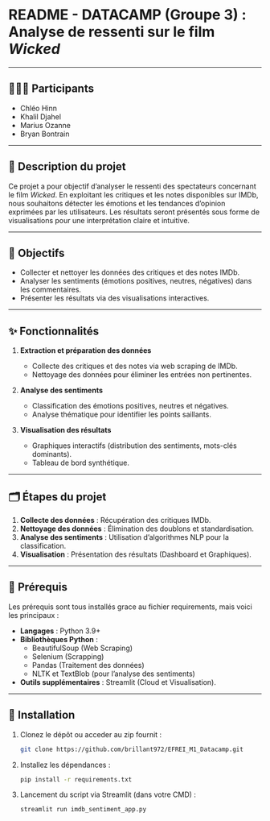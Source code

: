 # README - DATACAMP (Groupe 3) : Analyse de ressenti sur le film *Wicked*

---

## 🧑‍🤝‍🧑 Participants

- Chléo Hinn
- Khalil Djahel
- Marius Ozanne
- Bryan Bontrain

---

## 🎥 Description du projet

Ce projet a pour objectif d’analyser le ressenti des spectateurs concernant le film *Wicked*. En exploitant les critiques et les notes disponibles sur IMDb, nous souhaitons détecter les émotions et les tendances d’opinion exprimées par les utilisateurs. Les résultats seront présentés sous forme de visualisations pour une interprétation claire et intuitive.

---

## 🎯 Objectifs

- Collecter et nettoyer les données des critiques et des notes IMDb.
- Analyser les sentiments (émotions positives, neutres, négatives) dans les commentaires.
- Présenter les résultats via des visualisations interactives.


---

## ✨ Fonctionnalités

1. **Extraction et préparation des données**

   - Collecte des critiques et des notes via web scraping de IMDb.
   - Nettoyage des données pour éliminer les entrées non pertinentes.

2. **Analyse des sentiments**

   - Classification des émotions positives, neutres et négatives.
   - Analyse thématique pour identifier les points saillants.

3. **Visualisation des résultats**

   - Graphiques interactifs (distribution des sentiments, mots-clés dominants).
   - Tableau de bord synthétique.

---

## 🗂️ Étapes du projet

1. **Collecte des données** : Récupération des critiques IMDb.
2. **Nettoyage des données** : Élimination des doublons et standardisation.
3. **Analyse des sentiments** : Utilisation d’algorithmes NLP pour la classification.
4. **Visualisation** : Présentation des résultats (Dashboard et Graphiques).

---

## 🔧 Prérequis

Les prérequis sont tous installés grace au fichier requirements, mais voici les principaux :
- **Langages** : Python 3.9+
- **Bibliothèques Python** :
  - BeautifulSoup (Web Scraping)
  - Selenium (Scrapping)
  - Pandas (Traitement des données)
  - NLTK et TextBlob (pour l’analyse des sentiments)
- **Outils supplémentaires** : Streamlit (Cloud et Visualisation).

---

## 🚀 Installation

1. Clonez le dépôt ou acceder au zip fournit :
   ```bash
   git clone https://github.com/brillant972/EFREI_M1_Datacamp.git
   ```
2. Installez les dépendances :
   ```bash
   pip install -r requirements.txt
   ```
3. Lancement du script via Streamlit (dans votre CMD) :
   ```bash
   streamlit run imdb_sentiment_app.py
   ```
   

